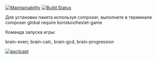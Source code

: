 [![Maintainability](https://api.codeclimate.com/v1/badges/131a0b4a3b14bc576eec/maintainability)](https://codeclimate.com/github/BorisKovFG/php-project-lvl1/maintainability)
[![Build Status](https://travis-ci.com/BorisKovFG/php-project-lvl1.svg?branch=master)](https://travis-ci.com/BorisKovFG/php-project-lvl1)

Для установки пакета используя composer, выполните в терминале composer global require boriskov/hexlet-game

Команда запуска игры:

brain-even;
brain-calc,
brain-gcd,
brain-progression

[![asciicast](https://asciinema.org/a/n53tJaZ8FcTcnGuhTX7JG7sNl.svg)](https://asciinema.org/a/n53tJaZ8FcTcnGuhTX7JG7sNl)